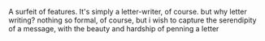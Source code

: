

A surfeit of features. It's simply a letter-writer, of course. but why letter writing? nothing so formal, of course, but i wish to capture the serendipity of a message, with the beauty and hardship of penning a letter